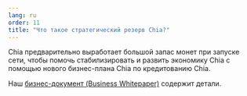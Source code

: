 ```yaml
---
lang: ru
order: 11
title: "Что такое стратегический резерв Chia?"
---
```


Chia предварительно выработает большой запас монет при запуске сети, чтобы помочь стабилизировать и развить экономику Chia с помощью нового бизнес-плана Chia по кредитованию Chia.

Наш [бизнес-документ (Business Whitepaper)](https://www.chia.net/assets/Chia-Business-Whitepaper-2021-02-09-v1.0.pdf) содержит детали.
